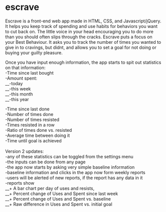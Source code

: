 # escrave

Escrave is a front-end web app made in HTML, CSS, and Javascript/jQuery.
It helps you keep track of spending and use habits for behaviors you want to cut back on.
The little voice in your head encouraging you to do more than you should often slips through the cracks.
Escrave puts a focus on your Best Behaviour.
It asks you to track the number of times you wanted to give in to cravings, but didnt, 
and allows you to set a goal for not doing or buying your guilty pleasure.

Once you have input enough information, the app starts to spit out statistics on that information:<br />
-Time since last bought<br />
-Amount spent:<br />
__-today<br />
__-this week<br />
__-this month<br />
__-this year<br />

-Time since last done<br />
-Number of times done<br />
-Number of times resisted<br />
-Times resisted in a row<br />
-Ratio of times done vs. resisted<br />
-Average time between doing it<br />
-Time until goal is achieved<br />
<br />
Version 2 updates:<br />
-any of these statistics can be toggled from the settings menu<br />
-the inputs can be done from any page<br />
-the app now starts by asking very simple baseline information<br />
-baseline information and clicks in the app now form weekly reports<br />
-users will be alerted of new reports, if the report has any data in it<br />
-reports show <br />
__+ A bar chart per day of uses and resists, <br />
__+ Percent change of Uses and Spent since last week <br />
__+ Percent change of Uses and Spent vs. baseline<br />
__+ Raw difference in Uses and Spent vs. initial goal<br />
